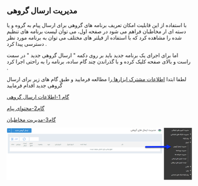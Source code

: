 ﻿## مدیریت ارسال گروهی

با استفاده از این قابلیت امکان تعریف برنامه های گروهی برای ارسال پیام به گروه و یا دسته ای ار مخاطبان فراهم می شود در صفحه اول، می توان لیست برنامه های تنظیم شده را مشاهده کرد که با استفاده از فیلتر های مختلف می توان به برنامه مورد نظر دسترسی پیدا کرد .

 اما برای اجرای یک برنامه جدید باید بر روی دکمه " ارسال گروهی جدید " در سمت راست و بالای صفحه کلیک کرده و با گذراندن چند گام ساده، برنامه را به راحتی اجرا کرد .
 
 لطفا ابتدا <a href="file%3A%2F%2F%2FC%3A%5CUsers%5CH.abasi%5CDesktop%5Chelp%5Cmd%20help%5C%D8%AA%D8%A8%D9%84%DB%8C%D8%BA%D8%A7%D8%AA%5Cmoshtarak-abzar%5Cmoshtarak-abzar.md" target="_blank">اطلاعات مشترک ابزارها </a>را مطالعه فرمایید و طبق گام های زیر برای ارسال گروهی جدید اقدام فرمایید
 
 <a href="1-avalie-email%2F1-avalie-email.md" target="_blank">گام 1-اطلاعات ارسال گروهی</a>

<a href="2-tanzim-matn-email%2F2-tanzim-matn-email.md" target="_blank">گام2-محتوای پیام</a> 

<a href="3-mokhatab-email%2F3-mokhatab-email.md" target="_blank">گام3-مدیریت مخاطبان</a>

![](advertising-sendinggroupmail-home.png)

